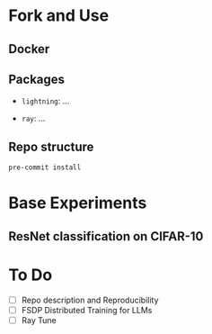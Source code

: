 # Fork and Use

## Docker


## Packages

- `lightning`: ...

- `ray`: ...




## Repo structure

`pre-commit install`

# Base Experiments

## ResNet classification on CIFAR-10



# To Do

- [ ] Repo description and Reproducibility
- [ ] FSDP Distributed Training for LLMs
- [ ] Ray Tune
